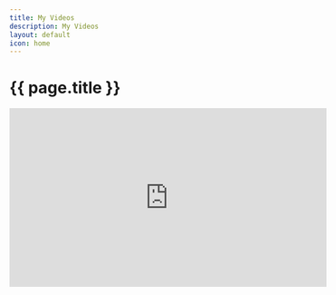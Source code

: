 ```yaml
---
title: My Videos
description: My Videos
layout: default
icon: home
---
```


#  {{ page.title }}

<iframe width="560" height="315" src="https://www.youtube.com/embed/NokKQOuWMvo" frameborder="0" allow="accelerometer; autoplay; encrypted-media; gyroscope; picture-in-picture" allowfullscreen></iframe>